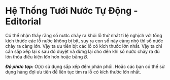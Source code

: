 # Hệ Thống Tưới Nước Tự Động - Editorial

Có thể nhận thấy rằng số nước chảy ra khỏi lỗ thứ nhất tỉ lệ nghịch với tổng kích thước các lỗ nước không bị bịt, suy ra con số này càng nhỏ thì số nước chảy ra càng lớn. Vậy ta ưu tiên bịt các lỗ có kích thước lớn nhất. Vậy ta chỉ cần sắp xếp lại $s$ sau đó duyệt và dừng lại cho đến khi số nước chảy ra đủ lớn thỏa điều kiện lớn hơn hoặc bằng $B$.

***Độ phức tạp:*** $O(n)$ sử dụng sắp xếp đếm phân phối. Hoặc các bạn có thể sử dụng hàng đợi ưu tiên để liên tục tìm ra lỗ có kích thước lớn nhất.
